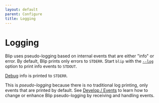 ```yaml
---
layout: default
parent: Configure
title: Logging
---
```


# Logging

Blip uses pseudo-logging based on internal events that are either "info" or error.
By default, Blip prints only errors to `STDERR`.
Start `blip` with the [`--log`](blip#--log) option to print info events to `STDOUT`.

<p class="note">
<a href="blip#--debug">Debug</a> info is printed to <code>STDERR</code>.
</p>

This is _pseudo-logging_ because there is no traditional log printing, only events that are printed by default.
See [Develop / Events](../develop/events) to learn how to change or enhance Blip pseudo-logging by receiving and handling events.
